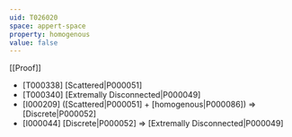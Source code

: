 ```yaml
---
uid: T026020
space: appert-space
property: homogenous
value: false
---
```

[[Proof]]

* [T000338] [Scattered|P000051]
* [T000340] [Extremally Disconnected|P000049]
* [I000209] ([Scattered|P000051] + [homogenous|P000086]) => [Discrete|P000052]
* [I000044] [Discrete|P000052] => [Extremally Disconnected|P000049]

